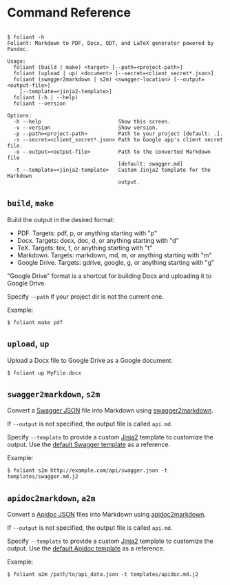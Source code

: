 # Command Reference

```shell

$ foliant -h
Foliant: Markdown to PDF, Docx, ODT, and LaTeX generator powered by Pandoc.

Usage:
  foliant (build | make) <target> [--path=<project-path>]
  foliant (upload | up) <document> [--secret=<client_secret*.json>]
  foliant (swagger2markdown | s2m) <swagger-location> [--output=<output-file>]
    [--template=<jinja2-template>]
  foliant (-h | --help)
  foliant --version

Options:
  -h --help                         Show this screen.
  -v --version                      Show version.
  -p --path=<project-path>          Path to your project [default: .].
  -s --secret=<client_secret*.json> Path to Google app's client secret file.
  -o --output=<output-file>         Path to the converted Markdown file
                                    [default: swagger.md]
  -t --template=<jinja2-template>   Custom Jinja2 template for the Markdown
                                    output.
```


## `build`, `make`

Build the output in the desired format:

- PDF. Targets: pdf, p, or anything starting with "p"
- Docx. Targets: docx, doc, d, or anything starting with "d"
- TeX. Targets: tex, t, or anything starting with "t"
- Markdown. Targets: markdown, md, m, or anything starting with "m"
- Google Drive. Targets: gdrive, google, g, or anything starting with "g"

"Google Drive" format is a shortcut for building Docx and uploading it
to Google Drive.

Specify `--path` if your project dir is not the current one.

Example:

```shell
$ foliant make pdf
```


## `upload`, `up`

Upload a Docx file to Google Drive as a Google document:

```shell
$ foliant up MyFile.docx
```


## `swagger2markdown`, `s2m`

Convert a [Swagger JSON](http://swagger.io/specification/) file into Markdown using [swagger2markdown](https://github.com/moigagoo/swagger2markdown).

If `--output` is not specified, the output file is called `api.md`.

Specify `--template` to provide a custom [Jinja2](http://jinja.pocoo.org/) template to customize the output. Use the [default Swagger template](https://github.com/moigagoo/swagger2markdown/blob/master/swagger.md.j2) as a reference.

Example:

```shell
$ foliant s2m http://example.com/api/swagger.json -t templates/swagger.md.j2
```


## `apidoc2markdown`, `a2m`

Convert a [Apidoc JSON](http://apidocjs.com/) files into Markdown using [apidoc2markdown](https://github.com/moigagoo/apidoc2markdown).

If `--output` is not specified, the output file is called `api.md`.

Specify `--template` to provide a custom [Jinja2](http://jinja.pocoo.org/) template to customize the output. Use the [default Apidoc template](https://github.com/moigagoo/apidoc2markdown/blob/master/apidoc.md.j2) as a reference.

Example:

```shell
$ foliant a2m /path/to/api_data.json -t templates/apidoc.md.j2
```
